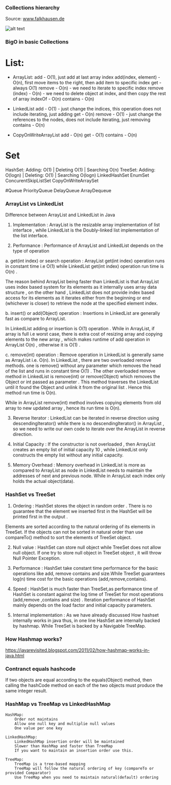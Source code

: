 ### Collections hierarchy

Source: www.falkhausen.de

![alt text][logo]

[logo]: http://www.falkhausen.de/Java-8/java.util/Collection-Hierarchy.png "Logo Title Text 2"

### BigO in basic Collections
# List:
* ArrayList:
add - O(1), just add at last array index
add(index, element) - O(n), first move items to the right, then add item to specific index
get - always O(1)
remove - O(n) - we need to iterate to specific index
remove (index) - O(n) - we need to delete object at index, and then copy the rest of array
indexOf - O(n)
contains - O(n)

* LinkedList
add - O(1) - just change the indices, this operation does not include iterating, just adding
get - O(n)
remove - O(1) - just change the references to the nodes, does not include iterating, just removing
contains - O(n)

* CopyOnWriteArrayList
add - O(n)
get - O(1)
contains - O(n)


# Set
HashSet: Adding: O(1) | Deleting O(1) | Searching O(n)
TreeSet: Adding: O(logn) | Deleting: O(1) | Searching O(logn)
LinkedHashSet
EnumSet
ConcurentSkipListSet
CopyOnWriteArraySet


#Queue
PriorityQueue
DelayQueue
ArrayDequeue

### ArrayList vs LinkedList

Difference between ArrayList and LinkedList in Java

1. Implementation :  ArrayList is the resizable array implementation of list interface , while LinkedList is the Doubly-linked list implementation of the list interface.

2. Performance  :  Performance of ArrayList and LinkedList depends on the type of operation

a. get(int index) or search operation :  ArrayList get(int index) operation runs in constant time i.e O(1)  while LinkedList get(int index) operation run time is O(n) .

The reason behind ArrayList being faster than LinkedList is that ArrayList uses index based system for its elements as it internally uses array data structure , on the other hand ,
LinkedList does not provide index based access for its elements as it iterates either from the beginning or end (whichever is closer) to retrieve the node at the specified element index.

b. insert() or add(Object) operation :  Insertions in LinkedList are generally fast as compare to ArrayList.

In LinkedList adding or insertion is O(1) operation . While in ArrayList, if array is full i.e worst case,  there is extra cost of  resizing array and copying elements to the new array , which makes runtime of add operation in ArrayList O(n) , otherwise it is O(1) .

c. remove(int) operation :  Remove operation in LinkedList is generally same as ArrayList i.e. O(n).
In LinkedList , there are two overloaded remove methods. one is remove() without any parameter which removes the head of the list and runs in constant time O(1) .
The other overloaded remove method in LinkedList is remove(int) or remove(Object) which removes the Object or int passed as parameter . This method traverses the LinkedList until it found the Object and unlink it from the original list . Hence this method run time is O(n).

While in ArrayList remove(int) method involves copying elements from old array to new updated array , hence its run time is O(n).

3.  Reverse  Iterator :  LinkedList can be iterated in reverse direction using descendingIterator() while there is no descendingIterator() in ArrayList , so we need to write our own code to iterate over the ArrayList in reverse direction.

4. Initial Capacity :  If the constructor  is not overloaded , then ArrayList creates an empty list of initial capacity 10 , while LinkedList  only constructs the empty list without any initial capacity.

5. Memory Overhead :  Memory overhead in LinkedList is more as compared to ArrayList as node in LinkedList needs to maintain the addresses of next and previous node. While in ArrayList  each index only holds the actual object(data).

### HashSet vs TreeSet

1. Ordering : HashSet stores the object in random order . There is no guarantee that the element we  inserted first in the HashSet  will be printed first in the output . 

Elements are sorted according to the natural ordering of its elements in TreeSet. If the objects can not
be sorted in natural order than use compareTo() method to sort the elements of TreeSet object.

2. Null value :   HashSet can store null object while TreeSet does not allow null object. If one try to store null object in TreeSet object , it will throw Null Pointer Exception.

3. Performance : HashSet take constant time performance for the basic operations like add, remove contains and  size.While TreeSet guarantees log(n) time cost for the basic operations (add,remove,contains).

4. Speed : HashSet is much faster than TreeSet,as performance time of HashSet is constant against the log time of TreeSet for most operations (add,remove ,contains and size) . Iteration performance of HashSet mainly depends on the load factor and initial capacity parameters.

5. Internal implementation :  As we have already discussed How hashset internally works in java thus, in one line HashSet are internally backed by hashmap. While TreeSet is backed by a  Navigable  TreeMap. 

### How Hashmap works?
https://javarevisited.blogspot.com/2011/02/how-hashmap-works-in-java.html


### Contranct equals hashcode
If two objects are equal according to the equals(Object) method, then calling the hashCode method on each of the two objects must produce the same integer result.


### HashMap vs TreeMap vs LinkedHashMap


    HashMap:
        Order not maintains
        Allow one null key and multiplie null values
        One value per one key

    LinkedHashMap:
        LinkedHashMap insertion order will be maintained
        Slower than HashMap and faster than TreeMap
        If you want to maintain an insertion order use this.

    TreeMap:
        TreeMap is a tree-based mapping
        TreeMap will follow the natural ordering of key (compareTo or provided Comparator)
        Use TreeMap when you need to maintain natural(default) ordering

